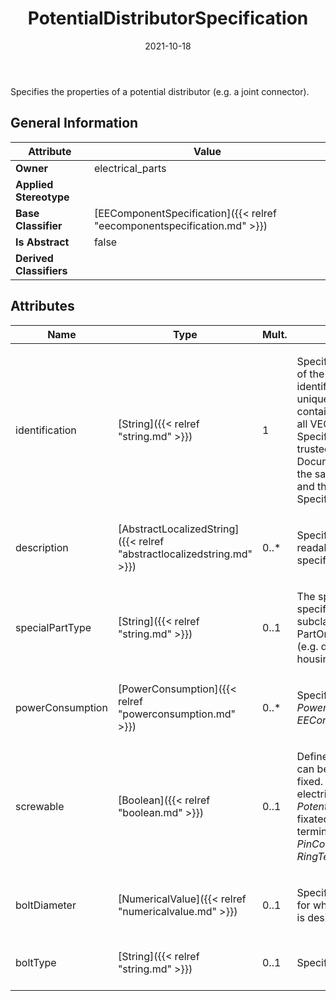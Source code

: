 ﻿---
title: PotentialDistributorSpecification
toc: false
type: specs
date: "2021-10-18"
draft: false
specification: VEC
version: 1.2.1
documentType: "Recommendation"
elementType: Class
classes:
  - PotentialDistributorSpecification
menu_name: vec-1.2.1
---
<p> Specifies the properties of a potential distributor (e.g. a joint connector).      </p>

## General Information

| Attribute               | Value |
|-------------------------|-------|
| **Owner**               | electrical_parts |
| **Applied Stereotype**  |   |
| **Base Classifier**     | [EEComponentSpecification]({{< relref "eecomponentspecification.md" >}})<br/>  |
| **Is Abstract**         | false |
| **Derived Classifiers** |   |

## Attributes
|  Name  |  Type  |  Mult.  |  Description  |  Owning Classifier  |
|--------|--------|---------|---------------|--------------|
|identification | [String]({{< relref "string.md" >}}) | 1 | <p> Specifies a unique identification of the specification. The identification is guaranteed to be unique within the document containing the specification. For all VEC-documents a Specification-instance can be trusted to be identical if the DocumentVersion-instance is the same (see DocumentVersion) and the identification of the Specification is the same.      </p> | [Specification]({{< relref "specification.md" >}}) |
|description | [AbstractLocalizedString]({{< relref "abstractlocalizedstring.md" >}}) | 0..* | <p> Specifies additional, human readable information about the specification.      </p> | [Specification]({{< relref "specification.md" >}}) |
|specialPartType | [String]({{< relref "string.md" >}}) | 0..1 | <p>The specialPartType allows the specification of subclassifications for a PartOrUsageRelatedSpecification (e.g. different types of connector housings).  </p> | [PartOrUsageRelatedSpecification]({{< relref "partorusagerelatedspecification.md" >}}) |
|powerConsumption | [PowerConsumption]({{< relref "powerconsumption.md" >}}) | 0..* | <p> Specifies the <i>PowerConsumptions</i> of this <i>EEComponentSpecification.</i>      </p> | [EEComponentSpecification]({{< relref "eecomponentspecification.md" >}}) |
|screwable | [Boolean]({{< relref "boolean.md" >}}) | 0..1 | <p> Defines if the <i>PotentialDistributor</i> can be screwed by itself to be fixed. This fixation is a non-electrical connection. If the <i>PotentialDistributor</i> can be fixated electrical (like a ring terminal) it shall have one <i>PinComponent</i> with a <i>RingTerminalSpecification</i>.       </p> | [PotentialDistributorSpecification]({{< relref "potentialdistributorspecification.md" >}}) |
|boltDiameter | [NumericalValue]({{< relref "numericalvalue.md" >}}) | 0..1 | <p> Specifies the diameter of the bolt for which the potential distributor is designed for.      </p> | [PotentialDistributorSpecification]({{< relref "potentialdistributorspecification.md" >}}) |
|boltType | [String]({{< relref "string.md" >}}) | 0..1 | <p> Specifies the type of the bolt.       </p> | [PotentialDistributorSpecification]({{< relref "potentialdistributorspecification.md" >}}) |

